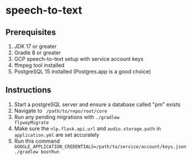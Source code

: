 # speech-to-text

## Prerequisites
1. JDK 17 or greater
2. Gradle 8 or greater
3. GCP speech-to-text setup with service account keys
4. ffmpeg tool installed
5. PostgreSQL 15 installed (Postgres.app is a good choice)

## Instructions
1. Start a postgreSQL server and ensure a database called "pm" exists
2. Navigate to <code> /path/to/repo/root/core </code>
3. Run any pending migrations with <code>./gradlew flywayMigrate</code>
4. Make sure the <code>nlp.flask.api.url</code> and <code>audio.storage.path</code> in <code>application.yml</code> are set accurately
5. Run this command
<code> GOOGLE_APPLICATION_CREDENTIALS=/path/to/service/account/keys.json ./gradlew bootRun </code> 
